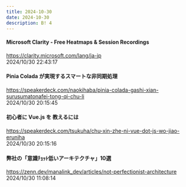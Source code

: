 ```yaml
---
title: 2024-10-30
date: 2024-10-30
description: B! 4
---
```


#### Microsoft Clarity - Free Heatmaps & Session Recordings
https://clarity.microsoft.com/lang/ja-jp<br>
2024/10/30 22:43:17<br>


#### Pinia Colada が実現するスマートな非同期処理
https://speakerdeck.com/naokihaba/pinia-colada-gashi-xian-surusumatonafei-tong-qi-chu-li<br>
2024/10/30 20:15:45<br>


#### 初心者に Vue.js を 教えるには
https://speakerdeck.com/tsukuha/chu-xin-zhe-ni-vue-dot-js-wo-jiao-eruniha<br>
2024/10/30 20:15:16<br>


#### 弊社の「意識ﾁｮｯﾄ低いアーキテクチャ」10選
https://zenn.dev/manalink_dev/articles/not-perfectionist-architecture<br>
2024/10/30 11:08:14<br>


